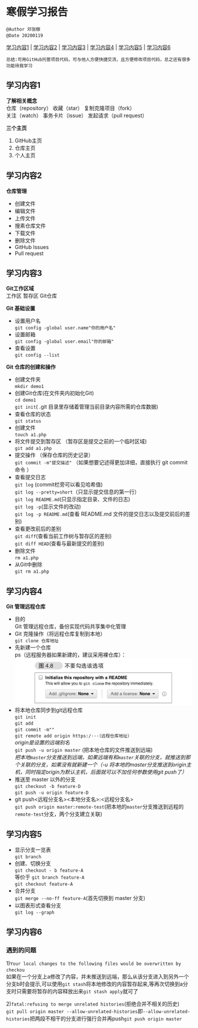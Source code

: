 # 寒假学习报告  
`@Author 邓张稼`  
`@Date 20200119`  

[学习内容1](#1) | [学习内容2](#2) | [学习内容3](#3) | [学习内容4](#4) | [学习内容5](#5) | [学习内容6](#6)

`
总结:可用GitHub托管项目代码，可与他人方便快捷交流，且方便修改项目代码，总之还有很多功能待我学习
`

## <a id='1'>学习内容1</a>
**了解相关概念**    
仓库（repository）    收藏（star）    复制克隆项目（fork）  
关注（watch）     事务卡片（issue）    发起请求（pull request）  

**三个主页**   
1. GitHub主页   
2. 仓库主页     
3. 个人主页

## <a id='2'>学习内容2</a>
**仓库管理**   
* 创建文件
* 编辑文件
* 上传文件
* 搜素仓库文件
* 下载文件
* 删除文件
* GitHub Issues
* Pull request

## <a id='3'>学习内容3</a>
**Git工作区域**   
工作区    暂存区     Git仓库

**Git 基础设置**
* 设置用户名      
`git config -global user.name"你的用户名"`
* 设置邮箱     
`git config -global user.email"你的邮箱"`
* 查看设置     
`git config --list`

**Git 仓库的创建和操作**   
* 创建文件夹     
`mkdir demo1`
* 创建Git仓库(在文件夹内初始化Git)     
`cd demo1`    
`git init`( .git 目录里存储着管理当前目录内容所需的仓库数据)  
* 查看仓库的状态                  
`git status`
* 创建文件   
`touch a1.php`       
* 将文件提交到暂存区 （暂存区是提交之前的一个临时区域)               
`git add a1.php`  
* 提交操作    （保存仓库的历史记录）          
`git commit -m"提交描述"`   （如果想要记述得更加详细，直接执行 git commit命令   ）    
* 查看提交日志                           
`git log`      (commit栏旁可以看见哈希值)               
`git log --pretty=short`（只显示提交信息的第一行）             
`git log README.md`(只显示指定目录、文件的日志)             
`git log -p`(显示文件的改动)              
`git log -p README.md`(查看 README.md 文件的提交日志以及提交前后的差别)         
* 查看更改前后的差别                            
`git diff`(查看当前工作树与暂存区的差别)                   
`git diff HEAD`(查看与最新提交的差别)                        
* 删除文件                   
`rm a1.php`
* 从Git中删除   
`git rm a1.php`

## <a id='4'>学习内容4</a>
**Git 管理远程仓库**
* 目的                     
Git 管理远程仓库，备份实现代码共享集中化管理     
* Git 克隆操作（将远程仓库复制到本地）                     
`git clone 仓库地址`  
* 先新建一个仓库                         
ps（远程服务器如果新建的，建议采用裸仓库）：![image](https://github.com/Richtung812/-/blob/master/FM46_7INGBSPVYKTFMLZFCR.png)
* 将本地仓库同步到git远程仓库                      
`git init`                
`git add`    
`git commit -m""`  
`git remote add origin https:/···（远程仓库地址）`      
*origin是设置的远端别名*            
`git push -u origin master` (把本地仓库的文件推送到远端)                
*把本地`master`分支推送到远端，如果远端有和`master`关联的分支，就推送到那个关联的分支，如果没有就新建一个（-u 将本地的master分支推送到origin主机，同时指定origin为默认主机，后面就可以不加任何参数使用git push了）*   
* 推送至 master 以外的分支                             
`git checkout -b feature-D`          
`git push -u origin feature-D`    
* git push<远程分支名><本地分支名>:<远程分支名>                         
`git push origin master:remote-test`(把本地的`master`分支推送到远程的`remote-test`分支，两个分支建立关联)                      

## <a id='5'>学习内容5</a>  
* 显示分支一览表                    
`git branch`    
* 创建、切换分支                      
`git checkout - b feature-A`  
等价于 `git branch feature-A`          
       `git checkout feature-A`        
* 合并分支                     
`git merge --no-ff feature-A`(首先切换到 master 分支)      
* 以图表形式查看分支                        
`git log --graph`

## <a id='6'>学习内容6</a>    
### 遇到的问题                                     
1)`Your local changes to the following files would be overwritten by checkou`      
如果在一个分支上a修改了内容，并未推送到远端，那么从该分支进入到另外一个分支b时会提示,可以使用`git stash`将本地修改的内容暂存起来,等再次切换到a分支时只需要将暂存的内容释放出来`git stash apply`就可了         

2)`fatal:refusing to merge unrelated histories`(拒绝合并不相关的历史)          
`git pull origin master --allow-unrelated-histories`即`--allow-unrelated-histories`把两段不相干的分支进行强行合并再push`git push origin master`

